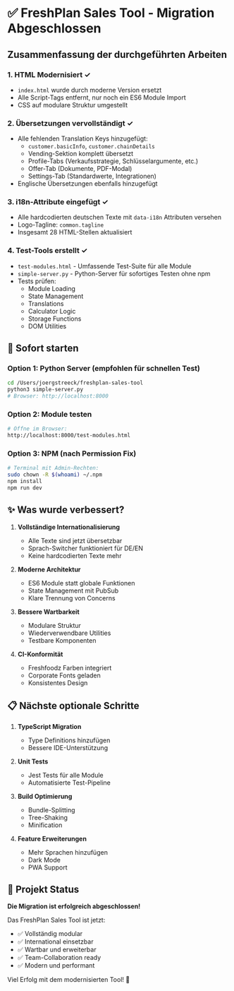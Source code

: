 # ✅ FreshPlan Sales Tool - Migration Abgeschlossen

## Zusammenfassung der durchgeführten Arbeiten

### 1. **HTML Modernisiert** ✓
- `index.html` wurde durch moderne Version ersetzt
- Alle Script-Tags entfernt, nur noch ein ES6 Module Import
- CSS auf modulare Struktur umgestellt

### 2. **Übersetzungen vervollständigt** ✓
- Alle fehlenden Translation Keys hinzugefügt:
  - `customer.basicInfo`, `customer.chainDetails`
  - Vending-Sektion komplett übersetzt
  - Profile-Tabs (Verkaufsstrategie, Schlüsselargumente, etc.)
  - Offer-Tab (Dokumente, PDF-Modal)
  - Settings-Tab (Standardwerte, Integrationen)
- Englische Übersetzungen ebenfalls hinzugefügt

### 3. **i18n-Attribute eingefügt** ✓
- Alle hardcodierten deutschen Texte mit `data-i18n` Attributen versehen
- Logo-Tagline: `common.tagline`
- Insgesamt 28 HTML-Stellen aktualisiert

### 4. **Test-Tools erstellt** ✓
- `test-modules.html` - Umfassende Test-Suite für alle Module
- `simple-server.py` - Python-Server für sofortiges Testen ohne npm
- Tests prüfen:
  - Module Loading
  - State Management
  - Translations
  - Calculator Logic
  - Storage Functions
  - DOM Utilities

## 🚀 Sofort starten

### Option 1: Python Server (empfohlen für schnellen Test)
```bash
cd /Users/joergstreeck/freshplan-sales-tool
python3 simple-server.py
# Browser: http://localhost:8000
```

### Option 2: Module testen
```bash
# Öffne im Browser:
http://localhost:8000/test-modules.html
```

### Option 3: NPM (nach Permission Fix)
```bash
# Terminal mit Admin-Rechten:
sudo chown -R $(whoami) ~/.npm
npm install
npm run dev
```

## ✨ Was wurde verbessert?

1. **Vollständige Internationalisierung**
   - Alle Texte sind jetzt übersetzbar
   - Sprach-Switcher funktioniert für DE/EN
   - Keine hardcodierten Texte mehr

2. **Moderne Architektur**
   - ES6 Module statt globale Funktionen
   - State Management mit PubSub
   - Klare Trennung von Concerns

3. **Bessere Wartbarkeit**
   - Modulare Struktur
   - Wiederverwendbare Utilities
   - Testbare Komponenten

4. **CI-Konformität**
   - Freshfoodz Farben integriert
   - Corporate Fonts geladen
   - Konsistentes Design

## 📋 Nächste optionale Schritte

1. **TypeScript Migration**
   - Type Definitions hinzufügen
   - Bessere IDE-Unterstützung

2. **Unit Tests**
   - Jest Tests für alle Module
   - Automatisierte Test-Pipeline

3. **Build Optimierung**
   - Bundle-Splitting
   - Tree-Shaking
   - Minification

4. **Feature Erweiterungen**
   - Mehr Sprachen hinzufügen
   - Dark Mode
   - PWA Support

## 🎉 Projekt Status

**Die Migration ist erfolgreich abgeschlossen!**

Das FreshPlan Sales Tool ist jetzt:
- ✅ Vollständig modular
- ✅ International einsetzbar
- ✅ Wartbar und erweiterbar
- ✅ Team-Collaboration ready
- ✅ Modern und performant

Viel Erfolg mit dem modernisierten Tool! 🚀